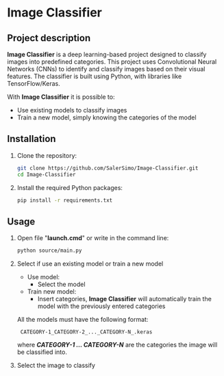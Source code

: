 # **Image Classifier**

## Project description
**Image Classifier** is a deep learning-based project designed to classify images into predefined categories. This project uses Convolutional Neural Networks (CNNs) to identify and classify images based on their visual features. The classifier is built using Python, with libraries like TensorFlow/Keras.

With **Image Classifier** it is possible to:
- Use existing models to classify images
- Train a new model, simply knowing the categories of the model 

## Installation
1. Clone the repository:
    ```bash
    git clone https://github.com/SalerSimo/Image-Classifier.git
    cd Image-Classifier
2. Install the required Python packages:
    ```bash
    pip install -r requirements.txt
## Usage
1. Open file "**launch.cmd**" or write in the command line:
    ```bash
    python source/main.py
2. Select if use an existing model or train a new model
    - Use model:
        - Select the model
    - Train new model:
        - Insert categories, **Image Classifier** will automatically train the model with the previously entered categories

    All the models must have the following format:

        CATEGORY-1_CATEGORY-2_..._CATEGORY-N_.keras
    where ***CATEGORY-1 ... CATEGORY-N*** are the categories the image will be classified into.
3. Select the image to classify
    


